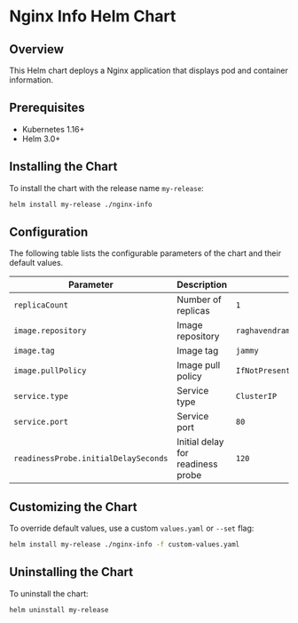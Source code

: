 # Nginx Info Helm Chart

## Overview
This Helm chart deploys a Nginx application that displays pod and container information.

## Prerequisites
- Kubernetes 1.16+
- Helm 3.0+

## Installing the Chart
To install the chart with the release name `my-release`:

```bash
helm install my-release ./nginx-info
```

## Configuration
The following table lists the configurable parameters of the chart and their default values.

| Parameter | Description | Default |
|-----------|-------------|---------|
| `replicaCount` | Number of replicas | `1` |
| `image.repository` | Image repository | `raghavendramallela/podnameuptime` |
| `image.tag` | Image tag | `jammy` |
| `image.pullPolicy` | Image pull policy | `IfNotPresent` |
| `service.type` | Service type | `ClusterIP` |
| `service.port` | Service port | `80` |
| `readinessProbe.initialDelaySeconds` | Initial delay for readiness probe | `120` |

## Customizing the Chart
To override default values, use a custom `values.yaml` or `--set` flag:

```bash
helm install my-release ./nginx-info -f custom-values.yaml
```

## Uninstalling the Chart
To uninstall the chart:

```bash
helm uninstall my-release
```
